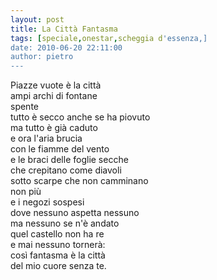 ```yaml
---
layout: post
title: La Città Fantasma
tags: [speciale,onestar,scheggia d'essenza,]
date: 2010-06-20 22:11:00
author: pietro
---
```

Piazze vuote è la città<br/>ampi archi di fontane<br/>spente<br/>tutto è secco anche se ha piovuto<br/>ma tutto è già caduto<br/>e ora l'aria brucia<br/>con le fiamme del vento<br/>e le braci delle foglie secche<br/>che crepitano come diavoli<br/>sotto scarpe che non camminano<br/>non più<br/>e i negozi sospesi<br/>dove nessuno aspetta nessuno<br/>ma nessuno se n'è andato<br/>quel castello non ha re<br/>e mai nessuno tornerà:<br/>così fantasma è la città<br/>del mio cuore senza te.
